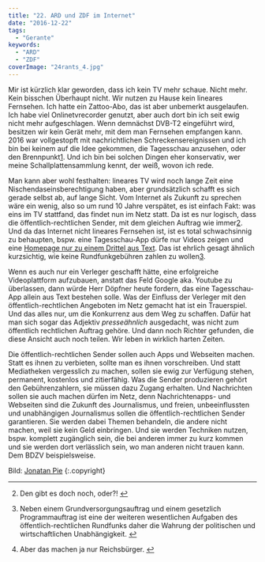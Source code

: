 ```yaml
---
title: "22. ARD und ZDF im Internet"
date: "2016-12-22"
tags:
  - "Gerante"
keywords:
  - "ARD"
  - "ZDF"
coverImage: "24rants_4.jpg"
---
```


Mir ist kürzlich klar geworden, dass ich kein TV mehr schaue. Nicht mehr. Kein bisschen Überhaupt nicht. Wir nutzen zu Hause kein lineares Fernsehen. Ich hatte ein Zattoo-Abo, das ist aber unbemerkt ausgelaufen. Ich habe viel Onlinetvrecorder genutzt, aber auch dort bin ich seit ewig nicht mehr aufgeschlagen. Wenn demnächst DVB-T2 eingeführt wird, besitzen wir kein Gerät mehr, mit dem man Fernsehen empfangen kann. 2016 war vollgestopft mit nachrichtlichen Schreckensereignissen und ich bin bei keinem auf die Idee gekommen, die Tagesschau anzusehen, oder den Brennpunkt[1](#fn-616-1). Und ich bin bei solchen Dingen eher konservativ, wer meine Schallplattensammlung kennt, der weiß, wovon ich rede.

Man kann aber wohl festhalten: lineares TV wird noch lange Zeit eine Nischendaseinsberechtigung haben, aber grundsätzlich schafft es sich gerade selbst ab, auf lange Sicht. Vom Internet als Zukunft zu sprechen wäre ein wenig, also so um rund 10 Jahre verspätet, es ist einfach Fakt: was eins im TV stattfand, das findet nun im Netz statt. Da ist es nur logisch, dass die öffentlich-rechtlichen Sender, mit dem gleichen Auftrag wie immer[2](#fn-616-2). Und da das Internet nicht lineares Fernsehen ist, ist es total schwachsinnig zu behaupten, bspw. eine Tagesschau-App dürfe nur Videos zeigen und eine [Homepage nur zu einem Drittel aus Text](http://meedia.de/2016/12/20/gemeinsame-diskussion-ard-spricht-mit-bdzv-praesident-doepfner-ueber-umfang-der-web-auftritte/). Das ist ehrlich gesagt ähnlich kurzsichtig, wie keine Rundfunkgebühren zahlen zu wollen[3](#fn-616-3).

Wenn es auch nur ein Verleger geschafft hätte, eine erfolgreiche Videoplattform aufzubauen, anstatt das Feld Google aka. Youtube zu überlassen, dann würde Herr Döpfner heute fordern, das eine Tagesschau-App allein aus Text bestehen solle. Was der Einfluss der Verleger mit den öffentlich-rechtlichen Angeboten im Netz gemacht hat ist ein Trauerspiel. Und das alles nur, um die Konkurrenz aus dem Weg zu schaffen. Dafür hat man sich sogar das Adjektiv _presseähnlich_ ausgedacht, was nicht zum öffentlich rechtlichen Auftrag gehöre. Und dann noch Richter gefunden, die diese Ansicht auch noch teilen. Wir leben in wirklich harten Zeiten.

Die öffentlich-rechtlichen Sender sollen auch Apps und Webseiten machen. Statt es ihnen zu verbieten, sollte man es ihnen vorschreiben. Und statt Mediatheken vergesslich zu machen, sollen sie ewig zur Verfügung stehen, permanent, kostenlos und zitierfähig. Was die Sender produzieren gehört den Gebührenzahlern, sie müssen dazu Zugang erhalten. Und Nachrichten sollen sie auch machen dürfen im Netz, denn Nachrichtenapps- und Webseiten sind die Zukunft des Journalismus, und freien, unbeeinflussten und unabhängigen Journalismus sollen die öffentlich-rechtlichen Sender garantieren. Sie werden dabei Themen behandeln, die andere nicht machen, weil sie kein Geld einbringen. Und sie werden Techniken nutzen, bspw. komplett zugänglich sein, die bei anderen immer zu kurz kommen und sie werden dort verlässlich sein, wo man anderen nicht trauen kann. Dem BDZV beispielsweise.



Bild:  [Jonatan Pie](https://unsplash.com/@r3dmax) {:.copyright}

* * *

2. Den gibt es doch noch, oder?! [↩](#fnref-616-1)

4. Neben einem Grundversorgungsauftrag und einem gesetzlich Programmauftrag ist eine der weiteren wesentlichen Aufgaben des öffentlich-rechtlichen Rundfunks daher die Wahrung der politischen und wirtschaftlichen Unabhängigkeit. [↩](#fnref-616-2)

6. Aber das machen ja nur Reichsbürger. [↩](#fnref-616-3)
